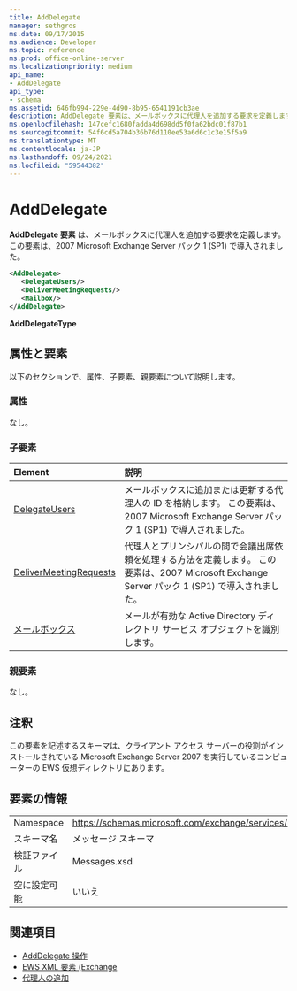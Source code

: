 ```yaml
---
title: AddDelegate
manager: sethgros
ms.date: 09/17/2015
ms.audience: Developer
ms.topic: reference
ms.prod: office-online-server
ms.localizationpriority: medium
api_name:
- AddDelegate
api_type:
- schema
ms.assetid: 646fb994-229e-4d90-8b95-6541191cb3ae
description: AddDelegate 要素は、メールボックスに代理人を追加する要求を定義します。 この要素は、2007 Microsoft Exchange Server パック 1 (SP1) で導入されました。
ms.openlocfilehash: 147cefc1680fadda4d698dd5f0fa62bdc01f87b1
ms.sourcegitcommit: 54f6cd5a704b36b76d110ee53a6d6c1c3e15f5a9
ms.translationtype: MT
ms.contentlocale: ja-JP
ms.lasthandoff: 09/24/2021
ms.locfileid: "59544382"
---
```

# <a name="adddelegate"></a>AddDelegate

**AddDelegate 要素** は、メールボックスに代理人を追加する要求を定義します。 この要素は、2007 Microsoft Exchange Server パック 1 (SP1) で導入されました。 
  
```xml
<AddDelegate>
   <DelegateUsers/>
   <DeliverMeetingRequests/>
   <Mailbox/>
</AddDelegate>
```

 **AddDelegateType**
## <a name="attributes-and-elements"></a>属性と要素

以下のセクションで、属性、子要素、親要素について説明します。
  
### <a name="attributes"></a>属性

なし。
  
### <a name="child-elements"></a>子要素

|**Element**|**説明**|
|:-----|:-----|
|[DelegateUsers](delegateusers.md) <br/> |メールボックスに追加または更新する代理人の ID を格納します。 この要素は、2007 Microsoft Exchange Server パック 1 (SP1) で導入されました。  <br/> |
|[DeliverMeetingRequests](delivermeetingrequests.md) <br/> |代理人とプリンシパルの間で会議出席依頼を処理する方法を定義します。 この要素は、2007 Microsoft Exchange Server パック 1 (SP1) で導入されました。  <br/> |
|[メールボックス](mailbox.md) <br/> |メールが有効な Active Directory ディレクトリ サービス オブジェクトを識別します。  <br/> |
   
### <a name="parent-elements"></a>親要素

なし。
  
## <a name="remarks"></a>注釈

この要素を記述するスキーマは、クライアント アクセス サーバーの役割がインストールされている Microsoft Exchange Server 2007 を実行しているコンピューターの EWS 仮想ディレクトリにあります。
  
## <a name="element-information"></a>要素の情報

|||
|:-----|:-----|
|Namespace  <br/> |https://schemas.microsoft.com/exchange/services/2006/messages  <br/> |
|スキーマ名  <br/> |メッセージ スキーマ  <br/> |
|検証ファイル  <br/> |Messages.xsd  <br/> |
|空に設定可能  <br/> |いいえ  <br/> |
   
## <a name="see-also"></a>関連項目

- [AddDelegate 操作](adddelegate-operation.md)
- [EWS XML 要素 (Exchange](ews-xml-elements-in-exchange.md)
- [代理人の追加](https://msdn.microsoft.com/library/3a744150-66a3-4a13-9433-793603ba5038%28Office.15%29.aspx)

